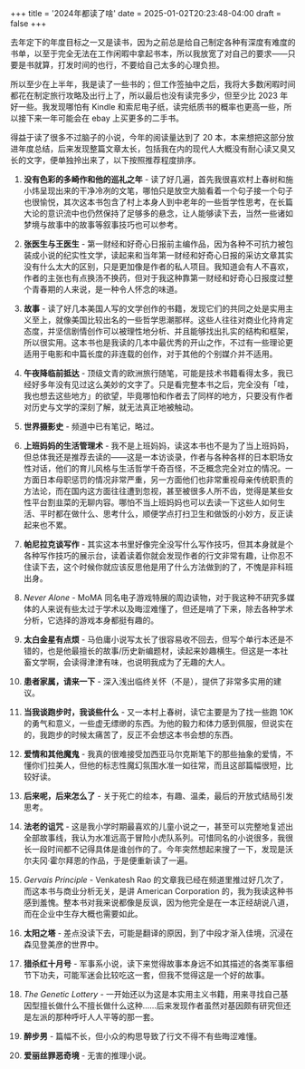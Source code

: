 +++
title = '2024年都读了啥'
date = 2025-01-02T20:23:48-04:00
draft = false
+++

去年定下的年度目标之一又是读书，因为之前总是给自己制定各种有深度有难度的书单，以至于完全无法在工作闲暇中拿起书本，所以我放宽了对自己的要求——只要是书就算，打发时间的也行，不要给自己太多的心理负担。

所以至少在上半年，我是读了一些书的；但工作签抽中之后，我将大多数闲暇时间都花在制定旅行攻略及出行上了，所以最后也没有读完多少，但至少比 2023 年好一些。我发现哪怕有 Kindle 和索尼电子纸，读完纸质书的概率也更高一些，所以接下来一年可能会在 ebay 上买更多的二手书。

得益于读了很多不过脑子的小说，今年的阅读量达到了 20 本，本来想把这部分放进年度总结，后来发现整篇文章太长，包括我在内的现代人大概没有耐心读又臭又长的文字，便单独拎出来了，以下按照推荐程度排序。

1. **没有色彩的多崎作和他的巡礼之年** - 读了好几遍，首先我很喜欢村上春树和施小炜呈现出来的干净冷冽的文笔，哪怕只是放空大脑看着一个句子接一个句子也很愉悦，其次这本书包含了村上本身人到中老年的一些哲学性思考，在长篇大论的意识流中也仍然保持了足够多的悬念，让人能够读下去，当然一些诸如梦境与故事中的故事等叙事技巧也可以参考。

2. **张医生与王医生** - 第一财经和好奇心日报前主编作品，因为各种不可抗力被包装成小说的纪实性文学，读起来和当年第一财经和好奇心日报的采访文章其实没有什么太大的区别，只是更加像是作者的私人项目。我知道会有人不喜欢，作者的主张也有点换汤不换药，但对于我这种靠第一财经和好奇心日报度过整个青春期的人来说，是一种令人怀念的味道。

3. **故事** - 读了好几本美国人写的文学创作的书籍，发现它们的共同之处是实用主义至上，就像美国比较出名的一些哲学思潮那样。这些人往往对商业化持肯定态度，并坚信剧情创作可以被理性地分析、并且能够找出扎实的结构和框架，所以很实用。这本书也是我读的几本中最优秀的开山之作，不过有一些理论更适用于电影和中篇长度的非连载的创作，对于其他的个别媒介并不适用。

4. **午夜降临前抵达** - 顶级文青的欧洲旅行随笔，可能是技术书籍看得太多，我已经好多年没有见过这么美妙的文字了。只是看完整本书之后，完全没有「哇，我也想去这些地方」的欲望，毕竟哪怕和作者去了同样的地方，只要没有作者对历史与文学的深刻了解，就无法真正地被触动。

5. **世界摄影史** - 频道中已有笔记，略过。

6. **上班妈妈的生活管理术** - 我不是上班妈妈，读这本书也不是为了当上班妈妈，但总体我还是推荐去读的——这是一本访谈录，作者与各种各样的日本职场女性对话，他们的育儿风格与生活哲学千奇百怪，不乏概念完全对立的情况。一方面日本母职惩罚的情况非常严重，另一方面他们也非常重视母亲传统职责的方法论，而在国内这方面往往遭到忽视，甚至被很多人所不齿，觉得是某些女性平台割韭菜的无聊内容。哪怕不当上班妈妈也可以去读一下这些人如何生活、平时都在做什么、思考什么，顺便学点打扫卫生和做饭的小妙方，反正读起来也不累。

7. **帕尼拉克谈写作** - 其实这本书里好像完全没写什么写作技巧，但其本身就是个各种写作技巧的展示台，读着读着你就会发现作者的行文非常有趣，让你忍不住读下去，这个时候你就应该反思他是用了什么方法做到的了，不愧是非科班出身。

8. _Never Alone_ - MoMA 同名电子游戏特展的周边读物，对于我这种不研究多媒体的人来说有些太过于学术以及晦涩难懂了，但还是啃了下来，除去各种学术分析，它选择的游戏本身都挺有趣的。

9. **太白金星有点烦** - 马伯庸小说写太长了很容易收不回去，但写个单行本还是不错的，也是他最擅长的故事/历史新编题材，读起来妙趣横生。但这是一本社畜文学啊，会读得津津有味，也说明我成为了无趣的大人。

10. **患者家属，请来一下** - 深入浅出临终关怀（不是），提供了非常多实用的建议。

11. **当我谈跑步时，我谈些什么** - 又一本村上春树，读它主要是为了找一些跑 10K 的勇气和意义，一些虚无缥缈的东西。为他的毅力和体力感到佩服，但说实在的，我跑步的时候太痛苦了，反正不会想这本书会想的东西。

12. **爱情和其他魔鬼** - 我真的很难接受加西亚马尔克斯笔下的那些抽象的爱情，不懂你们拉美人，但他的标志性魔幻氛围水准一如往常，而且这部篇幅很短，比较好读。

13. **后来呢，后来怎么了** - 关于死亡的绘本，有趣、温柔，最后的开放式结局引发思考。

14. **法老的诅咒** - 这是我小学时期最喜欢的儿童小说之一，甚至可以完整地复述出全部故事线，我认为水准远高于冒险小虎队系列。可惜同名的小说很多，我很长一段时间都不记得具体是谁创作的了。今年突然想起来搜了一下，发现是沃尔夫冈·霍尔拜恩的作品，于是便重新读了一遍。

15. _Gervais Principle_ - Venkatesh Rao 的文章我已经在频道里推过好几次了，而这本书与商业分析无关，是讲 American Corporation 的，我为我读这种书感到羞愧。整本书对我来说都像是反讽，因为他完全是在一本正经胡说八道，而在企业中生存大概也需要如此。

16. **太阳之塔** - 差点没读下去，可能是翻译的原因，到了中段才渐入佳境，沉浸在森见登美彦的世界中。

17. **猎杀红十月号** - 军事系小说，读下来觉得故事本身远不如其描述的各类军事细节下功夫，可能军迷会比较吃这一套，但我不觉得这是一个好的故事。

18. _The Genetic Lottery_ - 一开始还以为这是本实用主义书籍，用来寻找自己基因型擅长做什么不擅长做什么这种……后来发现作者虽然对基因颇有研究但还是左派的那种呼吁人人平等的那一套。

19. **醉步男** - 篇幅不长，但小众的构思导致了行文不得不有些晦涩难懂。

20. **爱丽丝罪恶奇境** - 无害的推理小说。

